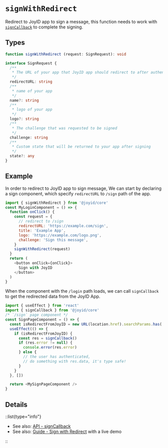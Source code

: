 # `signWithRedirect`

Redirect to JoyID app to sign a message, this function needs to work with [`signCallback`](/api/core/sign-callback) to complete the signing.

## Types

```typescript
function signWithRedirect (request: SignRequest): void

interface SignRequest {
  /**
   * The URL of your app that JoyID app should redirect to after authentication
   */
  redirectURL: string
  /**
   * name of your app
   */
  name?: string
  /**
   * logo of your app
   */
  logo?: string
  /**
   * The challenge that was requested to be signed
   */
  challenge: string
  /**
   * Custom state that will be returned to your app after signing
   */
  state?: any
}
```

## Example

In order to redirect to JoyID app to sign message, We can start by declaring a sign component, which specify `redirectURL` to `/sign` path of the app.

```js
import { signWithRedirect } from '@joyid/core'
const MyLoginComponent = () => {
  function onClick() {
    const request = {
      // redirect to /sign
      redirectURL: 'https://example.com/sign',
      title: 'Example App',
      logo: 'https://example.com/logo.png',
      challenge: 'Sign this message',
    }
    signWithRedirect(request)
  }
  return (
    <button onClick={onClick}>
      Sign with JoyID
    </button>
  )
}
```

When the component with the `/login` path loads, we can call `signCallback` to get the redirected data from the JoyID App.

```js
import { useEffect } from 'react'
import { signCallback } from '@joyid/core'
/* `/sign` page component */
const SignPageComponent = () => {
  const isRedirectFromJoyID = new URL(location.href).searchParams.has('joyid-redirect')
  useEffect(() => {
    if (isRedirectFromJoyID) {
      const res = signCallback()
      if (res.error != null) {
        console.error(res.error)
      } else {
        // the user has authenticated,
        // do something with res.data, it's type safe!
      }
    }
  }, [])

  return <MySignPageComponent />
}
```

## Details

::list{type="info"}

* See also: [API - signCallback](api/core/sign-message-callback)
* See also: [Guide - Sign with Redirect](guide/sign-message/sign-with-redirect) with a live demo

::
